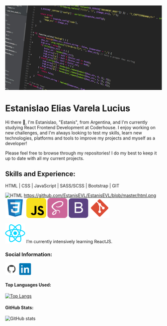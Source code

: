 ![Frontend React JS Developer](https://github.com/EstanisEVL/EstanisEVL/blob/master/aboutme-banner.jpg)

# Estanislao Elias Varela Lucius
Hi there 👋, I'm Estanislao, "Estanis", from Argentina, and I'm currently studying React Frontend Development at Coderhouse. I enjoy working on new challenges, and I'm always looking to test my skills, learn new technologies, platforms and tools to improve my projects and myself as a developer!

Please feel free to browse through my repositories! I do my best to keep it up to date with all my current projects.

## Skills and Experience:

HTML | CSS | JavaScript | SASS/SCSS | Bootstrap | GIT

![HTML](https://img.shields.io/badge/HTML-E34F26?style=for-the-badge&logo=html5&logoColor=white&labelColor=101010) https://github.com/EstanisEVL/EstanisEVL/blob/master/html.png
![CSS](https://github.com/EstanisEVL/EstanisEVL/blob/master/css.png)
![JavaScript](https://github.com/EstanisEVL/EstanisEVL/blob/master/javascript.png)
![SASS/SCSS](https://github.com/EstanisEVL/EstanisEVL/blob/master/sass.png)
![Bootstrap](https://github.com/EstanisEVL/EstanisEVL/blob/master/bootstrap.png)
![GIT](https://github.com/EstanisEVL/EstanisEVL/blob/master/git.png)

![ReactJS](https://github.com/EstanisEVL/EstanisEVL/blob/master/ReactJS.png) I’m currently intensively learning ReactJS.

### Social Information:
[<img src='https://github.com/EstanisEVL/EstanisEVL/blob/master/github.png' alt='github' height='40'>](https://github.com/EstanisEVL)  [<img src='https://github.com/EstanisEVL/EstanisEVL/blob/master/LinkedIn.png' alt='linkedin' height='40'>](https://www.linkedin.com/in/estanislao-elias-varela-lucius-developer/)  

#### Top Languages Used:
[![Top Langs](https://github-readme-stats.vercel.app/api/top-langs/?username=EstanisEVL)](https://github.com/anuraghazra/github-readme-stats)

#### GitHub Stats:
![GitHub stats](https://github-readme-stats.vercel.app/api?username=EstanisEVL&show_icons=true)  

